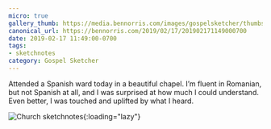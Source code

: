 ```yaml
---
micro: true
gallery_thumb: https://media.bennorris.com/images/gospelsketcher/thumbs/feb-17-church.jpg
canonical_url: https://bennorris.com/2019/02/17/201902171149000700
date: 2019-02-17 11:49:00-0700
tags:
- sketchnotes
category: Gospel Sketcher
---
```


Attended a Spanish ward today in a beautiful chapel. I’m fluent in Romanian, but not Spanish at all, and I was surprised at how much I could understand. Even better, I was touched and uplifted by what I heard.

![Church sketchnotes](https://media.bennorris.com/images/gospelsketcher/general/feb-17-church.jpg){:loading="lazy"}